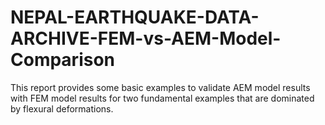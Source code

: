 # NEPAL-EARTHQUAKE-DATA-ARCHIVE-FEM-vs-AEM-Model-Comparison
This report provides some basic examples to validate AEM model results with FEM model results for two fundamental examples that are dominated by flexural deformations. 
